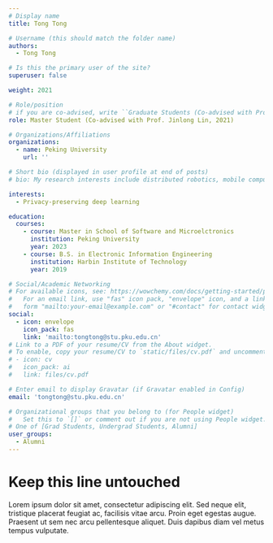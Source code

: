 ```yaml
---
# Display name
title: Tong Tong

# Username (this should match the folder name)
authors:
  - Tong Tong

# Is this the primary user of the site?
superuser: false

weight: 2021

# Role/position
# if you are co-advised, write ``Graduate Students (Co-advised with Prof. XXX)''
role: Master Student (Co-advised with Prof. Jinlong Lin, 2021)

# Organizations/Affiliations
organizations:
  - name: Peking University
    url: ''

# Short bio (displayed in user profile at end of posts)
# bio: My research interests include distributed robotics, mobile computing and programmable matter.

interests:
  - Privacy-preserving deep learning 

education:
  courses:
    - course: Master in School of Software and Microelctronics
      institution: Peking University
      year: 2023
    - course: B.S. in Electronic Information Engineering
      institution: Harbin Institute of Technology
      year: 2019

# Social/Academic Networking
# For available icons, see: https://wowchemy.com/docs/getting-started/page-builder/#icons
#   For an email link, use "fas" icon pack, "envelope" icon, and a link in the
#   form "mailto:your-email@example.com" or "#contact" for contact widget.
social:
  - icon: envelope
    icon_pack: fas
    link: 'mailto:tongtong@stu.pku.edu.cn'
# Link to a PDF of your resume/CV from the About widget.
# To enable, copy your resume/CV to `static/files/cv.pdf` and uncomment the lines below.
# - icon: cv
#   icon_pack: ai
#   link: files/cv.pdf

# Enter email to display Gravatar (if Gravatar enabled in Config)
email: 'tongtong@stu.pku.edu.cn'

# Organizational groups that you belong to (for People widget)
#   Set this to `[]` or comment out if you are not using People widget.
# One of [Grad Students, Undergrad Students, Alumni]
user_groups:
  - Alumni
---
```


# Keep this line untouched
Lorem ipsum dolor sit amet, consectetur adipiscing elit. Sed neque elit, tristique placerat feugiat ac, facilisis vitae arcu. Proin eget egestas augue. Praesent ut sem nec arcu pellentesque aliquet. Duis dapibus diam vel metus tempus vulputate. 

